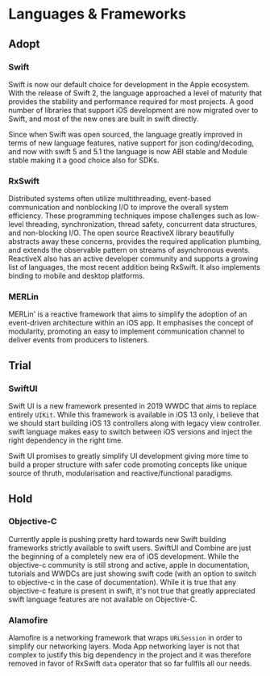 # Languages & Frameworks

## Adopt

### Swift

Swift is now our default choice for development in the Apple ecosystem. 
With the release of Swift 2, the language approached a level of maturity that provides the stability 
and performance required for most projects. A good number of libraries that support iOS development
are now migrated over to Swift, and most of the new ones are built in swift directly. 

Since when Swift was open sourced, the language greatly improved in terms of new language features, native 
support for json coding/decoding, and now with swift 5 and 5.1 the language is now ABI stable and Module 
stable making it a good choice also for SDKs.

### RxSwift

Distributed systems often utilize multithreading, event-based communication and nonblocking I/O to improve 
the overall system efficiency. These programming techniques impose challenges such as low-level threading,
synchronization, thread safety, concurrent data structures, and non-blocking I/O. The open source ReactiveX 
library beautifully abstracts away these concerns, provides the required application plumbing, and extends 
the observable pattern on streams of asynchronous events. ReactiveX also has an active developer community 
and supports a growing list of languages, the most recent addition being RxSwift. It also implements binding 
to mobile and desktop platforms.

### MERLin

MERLin' is a reactive framework that aims to simplify the adoption of an event-driven architecture within an 
iOS app. It emphasises the concept of modularity, promoting an easy to implement communication channel to deliver 
events from producers to listeners.

## Trial

### SwiftUI
Swift UI is a new framework presented in 2019 WWDC that aims to replace entirely `UIKit`. While this framework is 
available in iOS 13 only, i believe that we should start building iOS 13 controllers along with legacy view controller.
swift language makes easy to switch between iOS versions and inject the right dependency in the right time.

Swift UI promises to greatly simplify UI development giving more time to build a proper structure with safer code
promoting concepts like unique source of thruth, modularisation and reactive/functional paradigms.

## Hold

### Objective-C

Currently apple is pushing pretty hard towards new Swift building frameworks strictly available to swift users.
SwiftUI and Combine are just the beginning of a completely new era of iOS development. While the objective-c community
is still strong and active, apple in documentation, tutorials and WWDCs are just showing swift code (with an option to 
switch to objective-c in the case of documentation). While it is true that any objective-c feature is present in swift, 
it's not true that greatly appreciated swift language features are not available on Objective-C.

### Alamofire

Alamofire is a networking framework that wraps `URLSession` in order to simplify our networking layers. Moda App 
networking layer is not that complex to justify this big dependency in the project and it was therefore removed in favor
of RxSwift `data` operator that so far fullfils all our needs.
